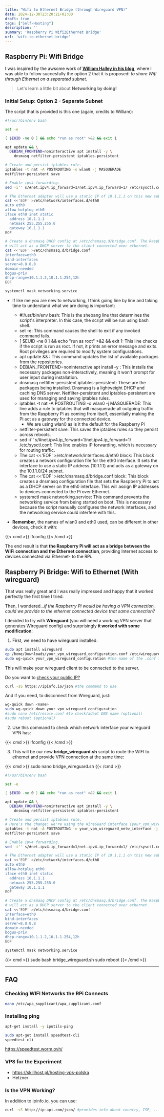 ```yaml
---
title: "Wifi to Ethernet Bridge (through Wireguard VPN)"
date: 2024-12-30T23:20:21+01:00
draft: true
tags: ["Self-Hosting"]
description: ''
summary: 'Raspberry Pi Wifi2Ethernet Bridge'
url: 'wifi-to-ethernet-bridge'
---
```


<!-- 
openwrt
<https://www.youtube.com/watch?v=fOYmHPmvSVg> -->

<!-- <https://www.youtube.com/watch?v=qhe6KUw3D78> -->


## Raspberry Pi: Wifi Bridge

I was inspired by the awsome work of **[William Halley in his blog](https://www.willhaley.com/blog/raspberry-pi-wifi-ethernet-bridge/)**, where I was able to follow succesfully the option 2 that it is proposed: *to share Wifi through Ethernet on a separated subnet*.

> Let's learn a little bit about **Networking by doing!**

### Initial Setup: Option 2 - Separate Subnet

The script that is provided is this one (again, credits to William):

```sh
#!/usr/bin/env bash

set -e

[ $EUID -ne 0 ] && echo "run as root" >&2 && exit 1

apt update && \
  DEBIAN_FRONTEND=noninteractive apt install -y \
    dnsmasq netfilter-persistent iptables-persistent

# Create and persist iptables rule.
iptables -t nat -A POSTROUTING -o wlan0 -j MASQUERADE
netfilter-persistent save

# Enable ipv4 forwarding.
sed -i'' s/#net.ipv4.ip_forward=1/net.ipv4.ip_forward=1/ /etc/sysctl.conf

# The Ethernet adapter will use a static IP of 10.1.1.1 on this new subnet.
cat <<'EOF' >/etc/network/interfaces.d/eth0
auto eth0
allow-hotplug eth0
iface eth0 inet static
  address 10.1.1.1
  netmask 255.255.255.0
  gateway 10.1.1.1
EOF

# Create a dnsmasq DHCP config at /etc/dnsmasq.d/bridge.conf. The Raspberry Pi
# will act as a DHCP server to the client connected over ethernet.
cat <<'EOF' >/etc/dnsmasq.d/bridge.conf
interface=eth0
bind-interfaces
server=8.8.8.8
domain-needed
bogus-priv
dhcp-range=10.1.1.2,10.1.1.254,12h
EOF

systemctl mask networking.service
```

* If like me you are new to networking, I think going line by line and taking time to understand what we are doing is important:
  * #!/usr/bin/env bash: This is the shebang line that determines the script's interpreter. In this case, the script will be run using bash shell.
  * set -e: This command causes the shell to exit if any invoked command fails.
  * [ $EUID -ne 0 ] && echo "run as root" >&2 && exit 1: This line checks if the script is run as root. If not, it prints an error message and exits. Root privileges are required to modify system configurations.
  * apt update && \: This command updates the list of available packages from the repositories.
  * DEBIAN_FRONTEND=noninteractive apt install -y \: This installs the necessary packages non-interactively, meaning it won't prompt for user input during installation.
  * dnsmasq netfilter-persistent iptables-persistent: These are the packages being installed. Dnsmasq is a lightweight DHCP and caching DNS server. Netfilter-persistent and iptables-persistent are used for managing and saving iptables rules.
  * iptables -t nat -A POSTROUTING -o wlan0 -j MASQUERADE: This line adds a rule to iptables that will masquerade all outgoing traffic from the Raspberry Pi as coming from itself, essentially making the Pi act as a gateway for the connected device.
    * We are using wlan0 as is it the default for the Raspberry Pi
  * netfilter-persistent save: This saves the iptables rules so they persist across reboots.
  * sed -i'' s/#net.ipv4.ip_forward=1/net.ipv4.ip_forward=1/ /etc/sysctl.conf: This line enables IP forwarding, which is necessary for routing traffic.
  * The cat <<'EOF' >/etc/network/interfaces.d/eth0 block: This block creates a network configuration file for the eth0 interface. It sets the interface to use a static IP address (10.1.1.1) and acts as a gateway on the 10.1.1.0/24 subnet.
  * The cat <<'EOF' >/etc/dnsmasq.d/bridge.conf block: This block creates a dnsmasq configuration file that sets the Raspberry Pi to act as a DHCP server on the eth0 interface. This will assign IP addresses to devices connected to the Pi over Ethernet.
  * systemctl mask networking.service: This command prevents the networking service from being started on boot. This is necessary because the script manually configures the network interfaces, and the networking service could interfere with this.

* **Remember**, the names of wlan0 and eth0 used, can be different in other devices, check it with:

{{< cmd >}}
ifconfig
{{< /cmd >}}

The end result is that **the Raspberry Pi will act as a bridge between the WiFi connection and the Ethernet connection**, providing Internet access to devices connected via Ethernet- to the RPi.


## Raspberry Pi Bridge: Wifi to Ethernet (With wireguard)

That was really great and I was really impressed and happy that it worked perfectly the first time I tried.

Then, I wondered...*if the Raspberry Pi would be having a VPN connection, could we provide to the ethernet connected device that same connection?*

I decided to try with **Wireguard** (you will need a working VPN server that generates Wireguard config) and surprisingly **it worked with some modification**:


1) First, we need to have wireguard installed:

```sh
sudo apt install wireguard
cp /home/Downloads/your_vpn_wireguard_configuration.conf /etc/wireguard #download the wireguard config: account-wireguard configuration
sudo wg-quick your_vpn_wireguard_configuration #the name of the .conf file that you have downloaded
```

This will make your wireguard client to be connected to the server.

Do you want to [check your public IP?](#is-the-vpn-working)

```sh
curl -sS https://ipinfo.io/json #the command to use
```

And if you need, to disconnect from Wireguard, just:

```sh
wg-quick down <name>
sudo wg-quick down your_vpn_wireguard_configuration
#sudo nano /etc/resolv.conf #to check/adapt DNS name (optional)
#sudo reboot (optional)
```

2) Use this command to check which network interface your wireguard VPN has:

{{< cmd >}}
ifconfig
{{< /cmd >}}

3) This will be our new **bridge_wireguard.sh** script to route the WIFI to ethernet and provide VPN connection at the same time:



{{< cmd >}}
sudo nano bridge_wireguard.sh
{{< /cmd >}}

```sh
#!/usr/bin/env bash

set -e

[ $EUID -ne 0 ] && echo "run as root" >&2 && exit 1

apt update && \
  DEBIAN_FRONTEND=noninteractive apt install -y \
    dnsmasq netfilter-persistent iptables-persistent

# Create and persist iptables rule.
# Here's the change: we're using the WireGuard interface (your_vpn_wireguard_netw_interface) instead of the WiFi interface (wlan0).
iptables -t nat -A POSTROUTING -o your_vpn_wireguard_netw_interface -j MASQUERADE
netfilter-persistent save

# Enable ipv4 forwarding.
sed -i'' s/#net.ipv4.ip_forward=1/net.ipv4.ip_forward=1/ /etc/sysctl.conf

# The Ethernet adapter will use a static IP of 10.1.1.1 on this new subnet.
cat <<'EOF' >/etc/network/interfaces.d/eth0
auto eth0
allow-hotplug eth0
iface eth0 inet static
  address 10.1.1.1
  netmask 255.255.255.0
  gateway 10.1.1.1
EOF

# Create a dnsmasq DHCP config at /etc/dnsmasq.d/bridge.conf. The Raspberry Pi
# will act as a DHCP server to the client connected over ethernet.
cat <<'EOF' >/etc/dnsmasq.d/bridge.conf
interface=eth0
bind-interfaces
server=8.8.8.8
domain-needed
bogus-priv
dhcp-range=10.1.1.2,10.1.1.254,12h
EOF

systemctl mask networking.service
```

{{< cmd >}}
sudo bash bridge_wireguard.sh
sudo reboot
{{< /cmd >}}

<!-- 
## with Tailscale VPN  -->


<!-- 

With open vpn it works:
https://www.youtube.com/watch?v=h0sR7tKuI-U

https://switchedtolinux.com/tutorials/wireless-internet-passed-to-ethernet-with-raspberry-pi -->


<!-- 

```sh
tailscale status #to check to which one
sudo tailscale up --exit-node=100.100.157.71 #sudo tailscale up --exit-node=<exit-node-ip>
```

```sh
sudo nano bridge_tailscale.sh
```

```sh
#!/usr/bin/env bash

set -e

[ $EUID -ne 0 ] && echo "run as root" >&2 && exit 1

apt update && \
  DEBIAN_FRONTEND=noninteractive apt install -y \
    dnsmasq netfilter-persistent iptables-persistent

# Create and persist iptables rule.
# Here's the change: we're using the Tailscale interface (tailscale0) instead of the WireGuard interface (se-mma-wg-004).
iptables -t nat -A POSTROUTING -o tailscale0 -j MASQUERADE
netfilter-persistent save

# Enable ipv4 forwarding.
sed -i'' s/#net.ipv4.ip_forward=1/net.ipv4.ip_forward=1/ /etc/sysctl.conf

# The Ethernet adapter will use a static IP of 10.1.1.1 on this new subnet.
cat <<'EOF' >/etc/network/interfaces.d/eth0
auto eth0
allow-hotplug eth0
iface eth0 inet static
  address 10.1.1.1
  netmask 255.255.255.0
  gateway 10.1.1.1
EOF

# Create a dnsmasq DHCP config at /etc/dnsmasq.d/bridge.conf. The Raspberry Pi
# will act as a DHCP server to the client connected over ethernet.
cat <<'EOF' >/etc/dnsmasq.d/bridge.conf
interface=eth0
bind-interfaces
server=8.8.8.8
domain-needed
bogus-priv
dhcp-range=10.1.1.2,10.1.1.254,12h
EOF

systemctl mask networking.service
```



```sh
sudo bash bridge_tailscale.sh
sudo reboot
```


 -->

<!-- 
## with Docker - GLUETUN and MULLVAD

1) Get Docker installed
2) Get Gluetun installed

```yml
version: "3"
services:
  gluetun:
    image: qmcgaw/gluetun
    container_name: your_gluetun_container_name    
    cap_add:
      - NET_ADMIN
    network_mode: host #this has to be included 
    environment:
      - VPN_SERVICE_PROVIDER=mullvad
      - VPN_TYPE=wireguard
      - WIREGUARD_PRIVATE_KEY==you_will_need_this_input
      - WIREGUARD_ADDRESSES=and_also_the_ipv4_version
      - SERVER_CITIES=New York NY #choose any available city
    volumes:
      - /Home/Docker/Gluetun:/gluetun
    restart: unless-stopped
```

With this configuration, the Gluetun container will share the network stack with the host machine, and it will be able to directly access network interfaces, ports, and other network resources on the host.

Please note that using host networking can have security implications, as it gives the container full access to the host's network resources. **It also bypasses the network isolation provided by Docker**, which can lead to conflicts if multiple containers try to use the same network resources. Use host networking with caution, and only when necessary.

3) Get to know the docker network of gluetun

```sh
docker network ls
```
You will see something like: *vpn-mullvad_default* <stackname_default>

Remember the **Network id**

You can also inspect it with its name:

```sh
docker network inspect vpn-mullvad_default
```

Then, have a look to *ifconfig* and find a network interface that combines br-<network_id> we just found:


You can also check if gluetun is properly connected to the VPN server with:

```sh
docker exec -it gluetun /bin/sh
```

curl is not added and the base image of gluetun is Alpine.

It is: local and bridge, but what else?

actually with netdata under the category Network interfaces you will see more


4) identify which of the network interfaces (docker0, br-xxxxxx, or vethxxxxx...) listed in ifconfig is our docker container with Gluetun

for that i used a trick with netdata and discovered that the container routing traffic is: br-d3a974f1a730 (the others were not transmitting any data). I tried downloading with [qbittorrent routed with Gluetun](https://fossengineer.com/selfhosting-qBittorrent-with-docker-and-VPN/) the lates Raspberry PI image to make evident were the traffic was.


br-d3a974f1a730: flags=4163<UP,BROADCAST,RUNNING,MULTICAST>  mtu 1500
        inet 172.18.0.1  netmask 255.255.0.0  broadcast 172.18.255.255
        inet6 fe80::42:23ff:feae:9bcc  prefixlen 64  scopeid 0x20<link>
        ether 02:42:23:ae:9b:cc  txqueuelen 0  (Ethernet)
        RX packets 3668  bytes 514241 (502.1 KiB)
        RX errors 0  dropped 0  overruns 0  frame 0
        TX packets 5732  bytes 6635627 (6.3 MiB)
        TX errors 0  dropped 0 overruns 0  carrier 0  collisions 0 -->

<!-- 
you can also use wireshark -->
<!-- 
```sh
sudo nano bridge_docker_mullvad.sh
```


```sh
#!/usr/bin/env bash

set -e

[ $EUID -ne 0 ] && echo "run as root" >&2 && exit 1

apt update && \
  DEBIAN_FRONTEND=noninteractive apt install -y \
    dnsmasq netfilter-persistent iptables-persistent

# Create and persist iptables rule.
# Here's the change: we're using the Docker network interface (br-d3a974f1a730) instead of the WireGuard interface (se-mma-wg-004).
iptables -t nat -A POSTROUTING -o br-d3a974f1a730 -j MASQUERADE
netfilter-persistent save

# Enable ipv4 forwarding.
sed -i'' s/#net.ipv4.ip_forward=1/net.ipv4.ip_forward=1/ /etc/sysctl.conf

# The Ethernet adapter will use a static IP of 10.1.1.1 on this new subnet.
cat <<'EOF' >/etc/network/interfaces.d/eth0
auto eth0
allow-hotplug eth0
iface eth0 inet static
  address 10.1.1.1
  netmask 255.255.255.0
  gateway 10.1.1.1
EOF

# Create a dnsmasq DHCP config at /etc/dnsmasq.d/bridge.conf. The Raspberry Pi
# will act as a DHCP server to the client connected over ethernet.
cat <<'EOF' >/etc/dnsmasq.d/bridge.conf
interface=eth0
bind-interfaces
server=8.8.8.8
domain-needed
bogus-priv
dhcp-range=10.1.1.2,10.1.1.254,12h
EOF

systemctl mask networking.service
```




```sh
sudo bash bridge_docker_mullvad.sh
sudo reboot
``` -->

---

## FAQ

### Checking WIFI Networks the RPi Connects 

```sh
nano /etc/wpa_supplicant/wpa_supplicant.conf
```

### Installing ping


```sh
apt-get install -y iputils-ping
```
<!-- 

### How to add Debian Buster Backports to Raspberry Pi OS (libseccomp2)

> FOR JELLYFIN & QBITTORRENT TO WORK:

```sh
$ echo 'deb http://deb.debian.org/debian buster-backports main contrib non-free' | sudo tee -a /etc/apt/sources.list
$ sudo apt-key adv --keyserver keyserver.ubuntu.com --recv-keys 04EE7237B7D453EC 648ACFD622F3D138
$ sudo apt update
$ sudo apt install -t buster-backports [package]
sudo apt install -t buster-backports youtube-dl

```

```sh
sudo apt-key adv --keyserver keyserver.ubuntu.com --recv-keys 04EE7237B7D453EC 648ACFD622F3D138
echo "deb http://deb.debian.org/debian buster-backports main" | sudo tee -a /etc/apt/sources.list.d/buster-backports.list
sudo apt update
sudo apt install -t buster-backports libseccomp2
``` -->


```sh
sudo apt-get install speedtest-cli
speedtest-cli
```

https://speedtest.worm.ovh/

### VPS for the Experiment

* https://skillhost.pl/hosting-vps-polska
* Hetzner

### Is the VPN Working?

In addition to ipinfo.io, you can use:

```sh
curl -sS http://ip-api.com/json/ #provides info about country, ISP, ...
```